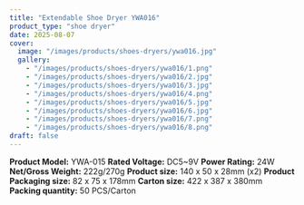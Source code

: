 ```yaml
---
title: "Extendable Shoe Dryer YWA016"
product_type: "shoe dryer"
date: 2025-08-07
cover:
  image: "/images/products/shoes-dryers/ywa016.jpg"
  gallery:
    - "/images/products/shoes-dryers/ywa016/1.png"
    - "/images/products/shoes-dryers/ywa016/2.jpg"
    - "/images/products/shoes-dryers/ywa016/3.jpg"
    - "/images/products/shoes-dryers/ywa016/4.png"
    - "/images/products/shoes-dryers/ywa016/5.jpg"
    - "/images/products/shoes-dryers/ywa016/6.jpg"
    - "/images/products/shoes-dryers/ywa016/7.png"
    - "/images/products/shoes-dryers/ywa016/8.png"
draft: false
---
```

**Product Model:** YWA-015
**Rated Voltage:** DC5~9V
**Power Rating:** 24W
**Net/Gross Weight:** 222g/270g
**Product size:** 140 x 50 x 28mm (x2)
**Product Packaging size:** 82 x 75 x 178mm
**Carton size:** 422 x 387 x 380mm
**Packing quantity:** 50 PCS/Carton
